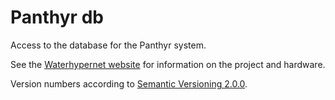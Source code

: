 # Panthyr db

Access to the database for the Panthyr system.

See the [Waterhypernet website](https://waterhypernet.org/equipment/) for information on the project and hardware.

Version numbers according to [Semantic Versioning 2.0.0](https://semver.org/).
